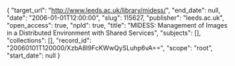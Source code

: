 {
  "target_url": "http://www.leeds.ac.uk/library/midess/", 
  "end_date": null, 
  "date": "2006-01-01T12:00:00", 
  "slug": 115627, 
  "publisher": "leeds.ac.uk", 
  "open_access": true, 
  "npld": true, 
  "title": "MIDESS: Management of Images in a Distributed Environment with Shared Services", 
  "subjects": [], 
  "collections": [], 
  "record_id": "20060101T120000/XzbA8I9FcKWwQySLuhp6vA==", 
  "scope": "root", 
  "start_date": null
}


